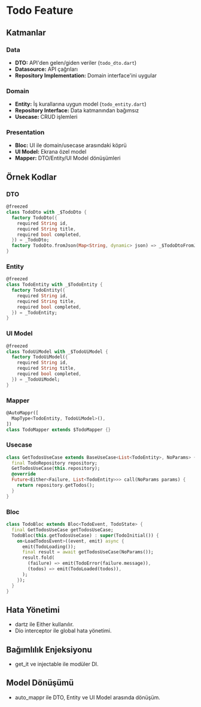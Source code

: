 # Todo Feature

## Katmanlar

### Data
- **DTO:** API'den gelen/giden veriler (`todo_dto.dart`)
- **Datasource:** API çağrıları
- **Repository Implementation:** Domain interface'ini uygular

### Domain
- **Entity:** İş kurallarına uygun model (`todo_entity.dart`)
- **Repository Interface:** Data katmanından bağımsız
- **Usecase:** CRUD işlemleri

### Presentation
- **Bloc:** UI ile domain/usecase arasındaki köprü
- **UI Model:** Ekrana özel model
- **Mapper:** DTO/Entity/UI Model dönüşümleri

## Örnek Kodlar

### DTO
```dart
@freezed
class TodoDto with _$TodoDto {
  factory TodoDto({
    required String id,
    required String title,
    required bool completed,
  }) = _TodoDto;
  factory TodoDto.fromJson(Map<String, dynamic> json) => _$TodoDtoFromJson(json);
}
```

### Entity
```dart
@freezed
class TodoEntity with _$TodoEntity {
  factory TodoEntity({
    required String id,
    required String title,
    required bool completed,
  }) = _TodoEntity;
}
```

### UI Model
```dart
@freezed
class TodoUiModel with _$TodoUiModel {
  factory TodoUiModel({
    required String id,
    required String title,
    required bool completed,
  }) = _TodoUiModel;
}
```

### Mapper
```dart
@AutoMappr([
  MapType<TodoEntity, TodoUiModel>(),
])
class TodoMapper extends $TodoMapper {}
```

### Usecase
```dart
class GetTodosUseCase extends BaseUseCase<List<TodoEntity>, NoParams> {
  final TodoRepository repository;
  GetTodosUseCase(this.repository);
  @override
  Future<Either<Failure, List<TodoEntity>>> call(NoParams params) {
    return repository.getTodos();
  }
}
```

### Bloc
```dart
class TodoBloc extends Bloc<TodoEvent, TodoState> {
  final GetTodosUseCase getTodosUseCase;
  TodoBloc(this.getTodosUseCase) : super(TodoInitial()) {
    on<LoadTodosEvent>((event, emit) async {
      emit(TodoLoading());
      final result = await getTodosUseCase(NoParams());
      result.fold(
        (failure) => emit(TodoError(failure.message)),
        (todos) => emit(TodoLoaded(todos)),
      );
    });
  }
}
```

## Hata Yönetimi
- dartz ile Either kullanılır.
- Dio interceptor ile global hata yönetimi.

## Bağımlılık Enjeksiyonu
- get_it ve injectable ile modüler DI.

## Model Dönüşümü
- auto_mappr ile DTO, Entity ve UI Model arasında dönüşüm.
